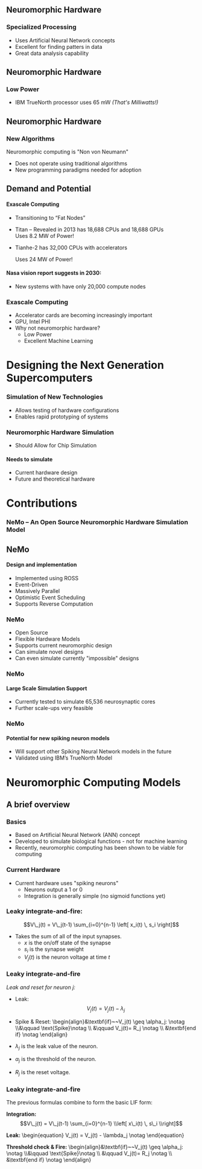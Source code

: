 ## Neuromorphic Hardware
### Specialized Processing

- Uses Artificial Neural Network concepts
- Excellent for finding patters in data
- Great data analysis capability


## Neuromorphic Hardware
### Low Power

- IBM TrueNorth processor uses 65 mW
	*(That's Milliwatts!)*


## Neuromorphic Hardware
### New Algorithms
Neuromorphic computing is "Non von Neumann"
- Does not operate using traditional algorithms
- New programming paradigms needed for adoption


## Demand and Potential
#### Exascale Computing
-	Transitioning to “Fat Nodes”
-	Titan – Revealed in 2013 has 18,688 CPUs and 18,688 GPUs        
    Uses 8.2 MW of Power! 
-   Tianhe-2 has 32,000 CPUs with accelerators
    
    Uses 24 MW of Power!  
#### Nasa vision report suggests in 2030:
-   New systems with have only 20,000 compute nodes


### Exascale Computing
-   Accelerator cards are becoming increasingly important
-   GPU, Intel PHI
-   Why not neuromorphic hardware?
       - Low Power
       - Excellent Machine Learning



# Designing the Next Generation Supercomputers


### Simulation of New Technologies
-   Allows testing of hardware configurations
-   Enables rapid prototyping of systems


### Neuromorphic Hardware Simulation
-   Should Allow for Chip Simulation
#### Needs to simulate
-   Current hardware design
-   Future and theoretical hardware




# Contributions
### NeMo – An Open Source Neuromorphic Hardware Simulation Model


## NeMo
#### Design and implementation
-   Implemented using ROSS
-   Event-Driven
-   Massively Parallel
-   Optimistic Event Scheduling
-   Supports Reverse Computation


### NeMo
-	Open Source
-	Flexible Hardware Models
-   Supports current neuromorphic design
-   Can simulate novel designs
-   Can even simulate currently "impossible" designs


### NeMo
#### Large Scale Simulation Support
-   Currently tested to simulate 65,536 neurosynaptic cores
-   Further scale-ups very feasible


### NeMo
#### Potential for new spiking neuron models
-   Will support other Spiking Neural Network models in the future
-   Validated using IBM’s TrueNorth Model



# Neuromorphic Computing Models
## A brief overview


### Basics
-	Based on Artificial Neural Network (ANN) concept
- 	Developed to simulate biological functions - not for machine learning
-	Recently, neuromorphic computing has been shown to be viable for computing


### Current Hardware
- Current hardware uses "spiking neurons"
	- Neurons output a 1 or 0 
	- Integration is generally simple (no sigmoid functions yet)


### Leaky integrate-and-fire: 
$$V\_j(t) =  V\_j(t-1) \sum_{i=0}^{n-1} \left[ x_i(t) \, s_i \right]$$

- Takes the sum of all of the input synapses. 
	- $x$ is the on/off state of the synapse
	- $s_i$ is the synapse weight
	- $V_j(t)$ is the neuron voltage at time $t$


### Leaky integrate-and-fire
*Leak and reset for neuron $j$:*

- Leak: <!-- .element: class="fragment roll-in visible current-fragment" data-fragment-index="1" -->
$$V_j(t) = V_j(t) - \lambda_j $$
- Spike & Reset: <!-- .element: class="fragment roll-in visible current-fragment" data-fragment-index="3" -->
\begin{align}&\textbf{if}~~V\_j(t) \geq \alpha\_j: \notag \\\\&\qquad \text{Spike}\notag \\\\ &\qquad V\_j(t)= R\_j \notag \\\\ &\textbf{end if} \notag \end{align}

- $\lambda_j$ is the leak value of the neuron.  <!-- .element: class="fragment roll-in visible current-fragment" data-fragment-index="1" -->
- $\alpha_j$ is the threshold of the neuron. <!-- .element: class="fragment roll-in visible current-fragment" data-fragment-index="3" -->
- $R_j$ is the reset voltage. <!-- .element: class="fragment roll-in visible current-fragment" data-fragment-index="3" -->


### Leaky integrate-and-fire
The previous formulas combine to form the basic LIF form:

**Integration:**
$$V\_j(t) =  V\_j(t-1) \sum_{i=0}^{n-1} \\left[ x\_i(t) \, s\_i \\right]$$

**Leak:**
\begin{equation}
        V_j(t) = V_j(t) - \lambda_j   \notag
\end{equation}

**Threshold check & Fire:**
\begin{align}&\textbf{if}~~V\_j(t) \geq \alpha\_j: \notag \\\\&\qquad \text{Spike}\notag \\\\ &\qquad V\_j(t)= R\_j \notag \\\\ &\textbf{end if} \notag \end{align}
